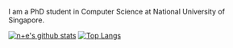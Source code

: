 I am a PhD student in Computer Science at National University of Singapore.

[![n+e's github stats](https://github-readme-stats.vercel.app/api?username=1989Ryan&show_icons=true)](https://github.com/1989Ryan/)
[![Top Langs](https://github-readme-stats.vercel.app/api/top-langs/?username=KevinLADLee&layout=compact)](https://github.com/anuraghazra/github-readme-stats)
